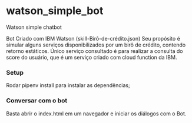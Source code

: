 # watson_simple_bot
Watson simple chatbot

Bot Criado com IBM Watson (skill-Birô-de-crédito.json)
Seu propósito é simular alguns serviços disponibilizados por um birô de crédito, contendo retorno estáticos. Único serviço consultado é para realizar a consulta do score do usuário, que é um serviço criado com cloud function da IBM.

### Setup
Rodar pipenv install para instalar as dependências;

### Conversar com o bot
Basta abrir o index.html em um navegador e iniciar os diálogos com o Bot.